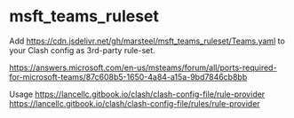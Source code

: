 # msft_teams_ruleset

Add https://cdn.jsdelivr.net/gh/marsteel/msft_teams_ruleset/Teams.yaml to your Clash config as 3rd-party rule-set.

https://answers.microsoft.com/en-us/msteams/forum/all/ports-required-for-microsoft-teams/87c608b5-1650-4a84-a15a-9bd7846cb8bb

Usage
https://lancellc.gitbook.io/clash/clash-config-file/rule-provider
https://lancellc.gitbook.io/clash/clash-config-file/rules/rule-provider
